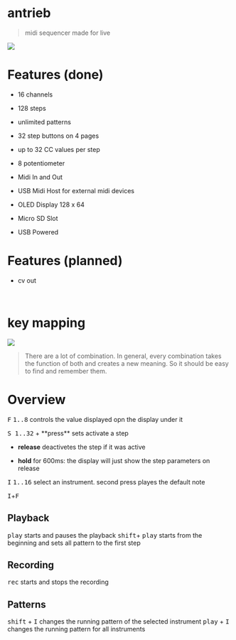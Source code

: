 # antrieb 
> midi sequencer made for live</center>



![](../raw/master/assets/img/front.jpg)

# Features (done)
- 16 channels
- 128 steps
- unlimited patterns
- 32 step buttons on 4 pages
- up to 32 CC values per step
- 8 potentiometer


- Midi In and Out
- USB Midi Host for external midi devices
- OLED Display 128 x 64  

- Micro SD Slot
- USB Powered

# Features (planned)
- cv out


​
# key mapping
![](../raw/master/assets/img/keys.jpg)


> There are a lot of combination. In general, every combination takes the function of both and creates a new meaning. So it should be easy to find and remember them.



# Overview
<kbd>F</kbd> <kbd>1..8</kbd> controls the value displayed opn the display under it

<section>
<kbd>S </kbd><kbd>1..32</kbd>
+ **press**  sets activate a step

+ **release**  deactivetes the step if it was active

+ **hold** for 600ms:  the display will just show the step parameters on release

</section>
<kbd>I</kbd> <kbd>1..16</kbd> select an instrument. second press playes the default note


<kbd>I</kbd>+<kbd>F</kbd>

## Playback
<kbd>play</kbd> starts and pauses the playback
<kbd>shift</kbd>+ <kbd>play</kbd> starts from the beginning and sets all pattern to the first step


## Recording
<kbd>rec</kbd> starts and stops the recording


## Patterns
<kbd>shift</kbd> + <kbd>I</kbd> changes the running pattern of the selected instrument
<kbd>play</kbd> + <kbd>I</kbd> changes the running pattern for all instruments
